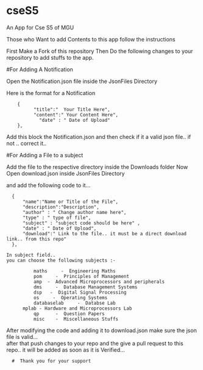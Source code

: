 # cseS5
An App for Cse S5 of MGU

Those who Want to add Contents to this app follow the instructions

First Make a Fork of this repository
Then Do the following changes to your repository to add stuffs to the app.

#For Adding A Notification
  
  Open the Notification.json file inside the JsonFiles Directory
  
  Here is the format for a Notification
  
        {
              "title":"  Your Title Here",
              "content":" Your Content Here",
	            "date" : " Date of Upload"
        },
  
  Add this block the Notification.json and then check if it a valid json file.. if not .. correct it..  
  
#For Adding a File to a subject

  Add the file to the respective directory inside the Downloads folder
  Now Open download.json inside JsonFiles Directory
  
  and add the following code to it...   
  
      {
          "name":"Name or Title of the File",
          "description":"Description",
          "author" : " Change author name here",
          "type" : " type of file",
          "subject" : "subject code should be here" ,
          "date" : " Date of Upload",
          "download":" Link to the file.. it must be a direct download link.. from this repo"
      },
   
    In subject field.. 
    you can choose the following subjects :-
   
              maths     -  Engineering Maths
              pom     -  Principles of Management
              amp  -  Advanced Microprocessors and peripherals
              dms     -  Database Management Systems
              dsp   -  Digital Signal Processing
              os     -  Operating Systems
              databaselab     -  Databse Lab
	      mplab - Hardware and Microprocessors Lab
              qp      -  Question Papers
              misc    -  Miscellaneous Stuffs
              
  After modifying the code and adding it to download.json   make sure the json file is valid...  
  after that push changes to your repo and the give a pull request to this repo.. 
  it will be added as soon as it is Verified... 
              
        
        
      #  Thank you for your support
